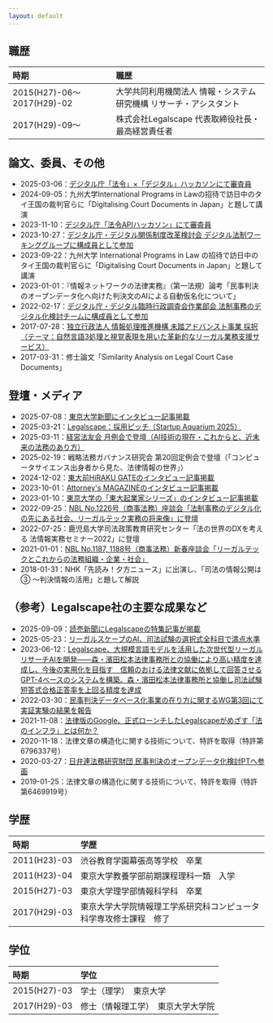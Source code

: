 ```yaml
---
layout: default
---
```


## 職歴

| 時期             | 職歴               |
|:----------------|:------------------|
| 2015(H27)-06～2017(H29)-02 | 大学共同利用機関法人 情報・システム研究機構 リサーチ・アシスタント |
| 2017(H29)-09〜 | 株式会社Legalscape 代表取締役社長・最高経営責任者 |

## 論文、委員、その他

- 2025-03-06：[デジタル庁「法令」×「デジタル」ハッカソンにて審査員](https://www.digital.go.jp/news/9fb5ef8e-c631-4974-96d9-0b145304c553)
- 2024-09-05：九州大学International Programs in Lawの招待で訪日中のタイ王国の裁判官らに「Digitalising Court Documents in Japan」と題して講演
- 2023-11-10：[デジタル庁「法令APIハッカソン」にて審査員](https://www.digital.go.jp/policies/legal-practice/hackathon)
- 2023-10-27：[デジタル庁・デジタル関係制度改革検討会 デジタル法制ワーキンググループに構成員として参加](https://www.digital.go.jp/councils/digital-system-reform-wg-legal-practice)
- 2023-09-22：九州大学 International Programs in Law の招待で訪日中のタイ王国の裁判官らに「Digitalising Court Documents in Japan」と題して講演
- 2023-01-01：『情報ネットワークの法律実務』（第一法規）論考「民事判決のオープンデータ化へ向けた判決文のAIによる自動仮名化について」
- 2022-02-17：[デジタル庁・デジタル臨時行政調査会作業部会 法制事務のデジタル化検討チームに構成員として参加](https://www.digital.go.jp/councils/administrative-research-wg-legal-practice-team)
- 2017-07-28：[独立行政法人 情報処理推進機構 未踏アドバンスト事業 採択（テーマ：自然言語3処理と視覚表現を用いた革新的なリーガル業務支援サービス）](https://www.ipa.go.jp/jinzai/mitou/advanced/2017/gaiyou_m-1.html)
- 2017-03-31：修士論文「Similarity Analysis on Legal Court Case Documents」

## 登壇・メディア

- 2025-07-08：[東京大学新聞にインタビュー記事掲載](https://www.todaishimbun.org/midokoro_20250708/)
- 2025-03-21：[Legalscape：採用ピッチ（Startup Aquarium 2025）](https://www.youtube.com/watch?v=J8DQTSo8PJs)
- 2025-03-11：[経営法友会 月例会で登壇（AI技術の現在・これからと、近未来の法務のあり方）](https://www.keieihoyukai.jp/seminar/details/KHKS5123172)
- 2025-02-19：戦略法務ガバナンス研究会 第20回定例会で登壇（「コンピュータサイエンス出身者から見た、法律情報の世界」）
- 2024-12-02：[東大前HiRAKU GATEのインタビュー記事掲載](https://hiraku-gate.co.jp/tenants/%e6%a0%aa%e5%bc%8f%e4%bc%9a%e7%a4%belegalscape/)
- 2023-10-01：[Attorney's MAGAZINEのインタビュー記事掲載](https://legal-agent.jp/attorneys/special/special_vol86-3/)
- 2023-01-10：[東京大学の「東大起業家シリーズ」のインタビュー記事掲載](https://www.u-tokyo.ac.jp/focus/ja/features/entrepreneurs17.html)
- 2022-09-25：[NBL No.1226号（商事法務）座談会「法制事務のデジタル化の先にある社会、リーガルテック実務の将来像」に登壇](https://www.shojihomu.co.jp/publishing/subscription_detail?id=75&category=2&sub_category=7&publish_id=75&cd=801226)
- 2022-07-25：鹿児島大学司法政策教育研究センター「法の世界のDXを考える 法情報実務セミナー2022」に登壇
- 2021-01-01：[NBL No.1187, 1188号（商事法務）新春座談会「リーガルテックとこれからの法務組織・企業・社会」](https://www.shojihomu.co.jp/publishing/subscription_detail?id=45&category=2&sub_category=7&publish_id=45&cd=801187)
- 2018-01-31：NHK「先読み！夕方ニュース」に出演し、「司法の情報公開は③ ～判決情報の活用」と題して解説

## （参考）Legalscape社の主要な成果など

- 2025-09-09：[読売新聞にLegalscapeの特集記事が掲載](https://www.yomiuri.co.jp/national/20250909-OYT1T50096/)
- 2025-05-23：[リーガルスケープのAI、司法試験の選択式全科目で満点水準](https://www.nikkei.com/article/DGXZQOTG162CT0W5A510C2000000/)
- 2023-06-12：[Legalscape、大規模言語モデルを活用した次世代型リーガルリサーチAIを開発——森・濱田松本法律事務所との協働により高い精度を達成し、今後の実用化を目指す　信頼のおける法律文献に依拠して回答させるGPT-4ベースのシステムを構築。森・濱田松本法律事務所と協働し司法試験短答式合格正答率を上回る精度を達成](https://www.legalscape.co.jp/press/2023-06-12/)
- 2022-03-30：[民事判決データベース化事業の在り方に関するWG第3回にて実証実験の結果を報告](https://www.jlf.or.jp/wp-content/uploads/2022/06/jigyouwg_siryou20220330.pdf)
- 2021-11-08：[法律版のGoogle、正式ローンチしたLegalscapeがめざす「法のインフラ」とは何か？](https://newspicks.com/news/6334722/)
- 2020-11-18：法律文章の構造化に関する技術について、特許を取得（特許第6796337号）
- 2020-03-27：[日弁連法務研究財団 民事判決のオープンデータ化検討PTへ参画](https://www.jlf.or.jp/work/hanketsuopendata-pt/)
- 2019-01-25：法律文章の構造化に関する技術について、特許を取得（特許第6469919号）

## 学歴

| 時期             | 学歴               |
|:----------------|:------------------|
| 2011(H23)-03 | 渋谷教育学園幕張高等学校　卒業                            |
| 2011(H23)-04 | 東京大学教養学部前期課程理科一類　入学                      |
| 2015(H27)-03 | 東京大学理学部情報科学科　卒業                            |
| 2017(H29)-03 | 東京大学大学院情報理工学系研究科コンピュータ科学専攻修士課程　修了 |

## 学位

| 時期             | 学位               |
|:----------------|:------------------|
| 2015(H27)-03    | 学士（理学）　東京大学          |
| 2017(H29)-03    | 修士（情報理工学）　東京大学大学院 |

